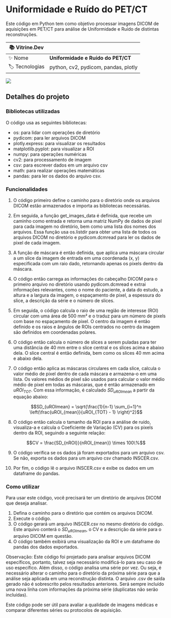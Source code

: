 # Uniformidade e Ruído do PET/CT

Este código em Python tem como objetivo processar imagens DICOM de aquisições em PET/CT para análise de Uniformidade e Ruído de distintas reconstruções.

| :books: Vitrine.Dev |     |
| -------------  | --- |
| :sparkles: Nome        | **Uniformidade e Ruído do PET/CT**
| :label: Tecnologias | python, cv2, pydicom, pandas, plotly

<!-- Inserir imagem com a #vitrinedev ao final do link -->
![](https://vitrinedev.s3.amazonaws.com/uniformidade-ruido.png#vitrinedev)

## Detalhes do projeto

### Bibliotecas utilizadas
O código usa as seguintes bibliotecas:

- os: para lidar com operações de diretório
- pydicom: para ler arquivos DICOM
- plotly.express: para visualizar os resultados
- matplotlib.pyplot: para visualizar a ROI
- numpy: para operações numéricas
- cv2: para processamento de imagem
- csv: para escrever dados em um arquivo csv
- math: para realizar operações matemáticas
- pandas: para ler os dados do arquivo csv.

### Funcionalidades
1. O código primeiro define o caminho para o diretório onde os arquivos DICOM estão armazenados e importa as bibliotecas necessárias.

2. Em seguida, a função get_images_data é definida, que recebe um caminho como entrada e retorna uma matriz NumPy de dados de pixel para cada imagem no diretório, bem como uma lista dos nomes dos arquivos. Essa função usa os.listdir para obter uma lista de todos os arquivos DICOM no diretório e pydicom.dcmread para ler os dados de pixel de cada imagem.

3. A função de máscara é então definida, que aplica uma máscara circular a um slice da imagem de entrada em uma coordenada (x, y) especificada com um raio dado, retornando apenas os pixels dentro da máscara.

4. O código então carrega as informações do cabeçalho DICOM para o primeiro arquivo no diretório usando pydicom.dcmread e extrai informações relevantes, como o nome do paciente, a data do estudo, a altura e a largura da imagem, o espaçamento de pixel, a espessura do slice, a descrição da série e o número de slices.

5. Em seguida, o código calcula o raio de uma região de interesse (ROI) circular com uma área de 500 mm² e o traduz para um número de pixels com base no espaçamento de pixel. O centro da imagem é então definido e os raios e ângulos de ROIs centrados no centro da imagem são definidos em coordenadas polares.

6. O código então calcula o número de slices a serem puladas para ter uma distância de 40 mm entre o slice central e os slices acima e abaixo dela. O slice central é então definida, bem como os slices 40 mm acima e abaixo dela.

7. O código então aplica as máscaras circulares em cada slice, calcula o valor médio de pixel dentro de cada máscara e armazena-o em uma lista. Os valores médios de pixel são usados para calcular o valor médio médio de pixel em todas as máscaras, que é então armazenado em $uROI_{TOT}$. Com essa informação, é calculado $SD_{uROImean}$ a partir da equação abaixo:

$$SD_{uROImean} = \sqrt{\frac{1}{n-1} \sum_{i=1}^n \left(\frac{uROI_{mean}}{uROI_{TOT} - 1} \right)^2}$$

8. O código então calcula o tamanho da ROI para a análise de ruído, visualiza-a e calcula o Coeficiente de Variação (CV) para os pixels dentro da ROI, seguindo a seguinte relação:

$$CV = \frac{SD_{nROI}}{nROI_{mean}} \times 100\%$$

9. O código verifica se os dados já foram exportados para um arquivo csv. Se não, exporta os dados para um arquivo csv chamado INSCER.csv.

10. Por fim, o código lê o arquivo INSCER.csv e exibe os dados em um dataframe do pandas.

### Como utilizar
Para usar este código, você precisará ter um diretório de arquivos DICOM que deseja analisar.

1. Defina o caminho para o diretório que contém os arquivos DICOM.
2. Execute o código.
3. O código gerará um arquivo INSCER.csv no mesmo diretório do código. Este arquivo conterá o $SD_{uROImean}$, o CV e a descrição da série para o arquivo DICOM em questão.
4. O código também exibirá uma visualização da ROI e um dataframe do pandas dos dados exportados.

Observação: Este código foi projetado para analisar arquivos DICOM específicos, portanto, talvez seja necessário modificá-lo para seu caso de uso específico. Além disso, o código analisa uma série por vez. Ou seja, é necessário alterar o caminho para o diretório da próxima série para que a análise seja aplicada em uma reconstrução distinta.
O arquivo .csv de saída gerado não é sobrescrito pelos resultados anteriores. Será sempre incluído uma nova linha com informações da próxima série (duplicatas não serão incluídas).

Este código pode ser útil para avaliar a qualidade de imagens médicas e comparar diferentes séries ou protocolos de aquisição.
